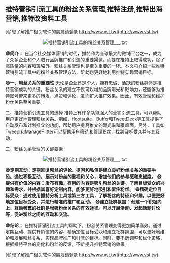## **推特营销引流工具的粉丝关系管理,推特注册,推特出海营销,推特改资料工具**

[😍想了解推广相关软件的朋友请登录 http://www.vst.tw](http://www.vst.tw)

 <center><img src="https://vst.tw/MP4/tuiguang/png/0.png" alt="推特营销引流工具的粉丝关系管理___.txt"></center>

**😄简介：**
在当今社交媒体营销的时代，推特作为全球最大的微博平台之一，成为了众多企业和个人进行品牌推广和引流的重要渠道。而要在推特上取得成功，除了高质量的内容和策略外，粉丝关系管理也是至关重要的一环。本文将介绍一些推特营销引流工具中的粉丝关系管理方法，帮助您更好地利用推特实现营销目标。

**😄一、粉丝关系的重要性**
无论是企业还是个人，拥有忠诚、活跃的粉丝群体是推特营销成功的关键。粉丝关系的建立不仅可以增加品牌曝光和影响力，还能够为推特账号带来更多的转发、点赞和评论，进而扩大推广效果。因此，有效管理和维护粉丝关系至关重要。

二、推特营销引流工具的选择
推特上有许多功能强大的营销引流工具，可以帮助用户更好地管理粉丝关系。例如，Hootsuite、Buffer和TweetDeck等工具提供了自动发布和计划推文的功能，帮助用户提高推文的曝光率和覆盖面。另外，工具如Tweepi和ManageFlitter可以帮助用户筛选和管理粉丝，找到目标受众并与其互动。

三、粉丝关系管理的关键要素

 <center><img src="https://vst.tw/MP4/tuiguang/png/1.png" alt="推特营销引流工具的粉丝关系管理___.txt"></center>

**😄定期互动：定期回复粉丝的评论、提问和私信是建立良好粉丝关系的重要手段。通过积极互动，展示对粉丝的重视和关心，增加他们的参与感和忠诚度。**
**😄提供有价值的内容：发布有趣、有用的内容是吸引粉丝的关键。了解目标受众的兴趣和需求，并根据其喜好定制内容，能够更好地吸引和留住粉丝。**
**😄精确定位目标受众：通过使用推特分析工具或第三方工具，了解粉丝的特征和兴趣，以便更好地定位目标受众，并进行精准的推广和互动。**
**😄建立社群氛围：创建一个积极向上、互动频繁的社群是增强粉丝关系的有效途径。可以开展活动、发起话题讨论等，促进粉丝之间的互动和交流。**

**😄结论：**
在推特营销引流工具的帮助下，粉丝关系管理变得更加简单高效。通过定期互动、提供有价值的内容、精确定位目标受众和建立社群氛围，可以更好地维护和发展粉丝关系，实现品牌推广和引流的目标。同时，要不断调整和优化策略，根据推特平台的变化和粉丝的反馈，不断提升推特营销的效果。

[😍想了解推广相关软件的朋友请登录 http://www.vst.tw](http://www.vst.tw)




